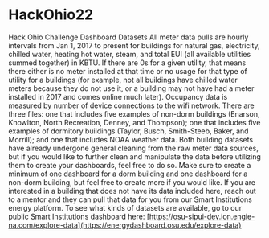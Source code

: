 # HackOhio22
Hack Ohio Challenge Dashboard Datasets
All meter data pulls are hourly intervals from Jan 1, 2017 to present for buildings for natural gas, electricity, chilled water, heating hot water, steam, and total EUI (all available utilities summed together) in KBTU. 
If there are 0s for a given utility, that means there either is no meter installed at that time or no usage for that type of utility for a buildings (for example, not all buildings have chilled water meters because they do not use it, or a building may not have had a meter installed in 2017 and comes online much later).
Occupancy data is measured by number of device connections to the wifi network. 
There are three files: one that includes five examples of non-dorm buildings (Enarson, Knowlton, North Recreation, Denney, and Thompson); one that includes five examples of dormitory buildings (Taylor, Busch, Smith-Steeb, Baker, and Morrill); and one that includes NOAA weather data. 
Both building datasets have already undergone general cleaning from the raw meter data sources, but if you would like to further clean and manipulate the data before utilizing them to create your dashboards, feel free to do so. 
Make sure to create a minimum of one dashboard for a dorm building and one dashboard for a non-dorm building, but feel free to create more if you would like. 
If you are interested in a building that does not have its data included here, reach out to a mentor and they can pull that data for you from our Smart Institutions energy platform. 
To see what kinds of datasets are available, go to our public Smart Institutions dashboard here: [https://osu-sipui-dev.ion.engie-na.com/explore-data](https://energydashboard.osu.edu/explore-data)
